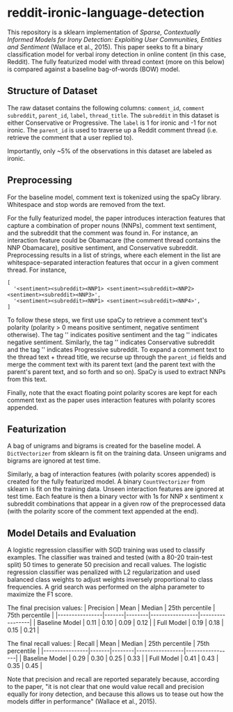 # reddit-ironic-language-detection

This repository is a sklearn implementation of *Sparse, Contextually Informed Models for Irony Detection: Exploiting User Communities, Entities and Sentiment* (Wallace et al., 2015). This paper seeks to fit a binary classification model for verbal irony detection in online content (in this case, Reddit). The fully featurized model with thread context (more on this below) is compared against a baseline bag-of-words (BOW) model.  

## Structure of Dataset

The raw dataset contains the following columns: `comment_id`, `comment	subreddit`, `parent_id`, `label`, `thread_title`. The `subreddit` in this dataset is either Conservative or Progressive. The `label` is 1 for ironic and -1 for not ironic. The `parent_id` is used to traverse up a Reddit comment thread (i.e. retrieve the comment that a user replied to). 

Importantly, only ~5% of the observations in this dataset are labeled as ironic.

## Preprocessing

For the baseline model, comment text is tokenized using the spaCy library. Whitespace and stop words are removed from the text.  

For the fully featurized model, the paper introduces interaction features that capture a combination of proper nouns (NNPs), comment text sentiment, and the subreddit that the comment was found in. For instance, an interaction feature could be Obamacare (the comment thread contains the NNP Obamacare), positive sentiment, and Conservative subreddit. Preprocessing results in a list of strings, where each element in the list are whitespace-separated interaction features that occur in a given comment thread. For instance, 

```
[
  '<sentiment><subreddit><NNP1> <sentiment><subreddit><NNP2> <sentiment><subreddit><NNP3>', 
  '<sentiment><subreddit><NNP1> <sentiment><subreddit><NNP4>',
]
```

To follow these steps, we first use spaCy to retrieve a comment text's polarity (polarity > 0 means positive sentiment, negative sentiment otherwise). The tag '<pos>' indicates positive sentiment and the tag '<neg>' indicates negative sentiment. Similarly, the tag '<cns>' indicates Conservative subreddit and the tag '<lib>' indicates Progressive subreddit. To expand a comment text to the thread text + thread title, we recurse up through the `parent_id` fields and merge the comment text with its parent text (and the parent text with the parent's parent text, and so forth and so on). SpaCy is used to extract NNPs from this text.

Finally, note that the exact floating point polarity scores are kept for each comment text as the paper uses interaction features with polarity scores appended.

## Featurization

A bag of unigrams and bigrams is created for the baseline model. A `DictVectorizer` from sklearn is fit on the training data. Unseen unigrams and bigrams are ignored at test time.

Similarly, a bag of interaction features (with polarity scores appended) is created for the fully featurized model. A binary `CountVectorizer` from sklearn is fit on the training data. Unseen interaction features are ignored at test time. Each feature is then a binary vector with 1s for NNP x sentiment x subreddit combinations that appear in a given row of the preprocessed data (with the polarity score of the comment text appended at the end).

## Model Details and Evaluation 

A logistic regression classifier with SGD training was used to classify examples. The classifier was trained and tested (with a 80-20 train-test split) 50 times to generate 50 precision and recall values. The logistic regression classifier was penalized with L2 regularization and used balanced class weights to adjust weights inversely proportional to class frequencies. A grid search was performed on the alpha parameter to maximize the F1 score.

The final precision values:
| Precision      | Mean  | Median | 25th percentile | 75th percentile |
|----------------|-------|--------|-----------------|-----------------|
| Baseline Model | 0.11  | 0.10   | 0.09            | 0.12            |
| Full Model     | 0.19  | 0.18   | 0.15            | 0.21            |

The final recall values:
| Recall         | Mean  | Median | 25th percentile | 75th percentile |
|----------------|-------|--------|-----------------|-----------------|
| Baseline Model | 0.29  | 0.30   | 0.25            | 0.33            |
| Full Model     | 0.41  | 0.43   | 0.35            | 0.45            |
  
Note that precision and recall are reported separately because, according to the paper, "it is not clear that one would value recall and precision equally for irony detection, and because this allows us to tease out how the models differ in performance" (Wallace et al., 2015).

